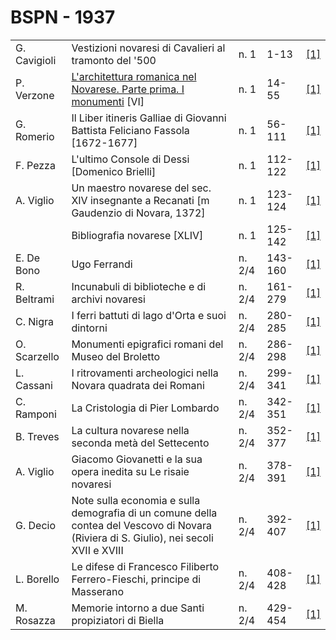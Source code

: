 # BSPN - 1937

<table>
    <tr>
        <td>G. Cavigioli</td>
        <td>Vestizioni novaresi di Cavalieri al tramonto del '500</td>
        <td>n. 1</td>
        <td>1-13</td>
        <td><a href="https://en.calameo.com/read/0072607350f66aeeed64c">[1]</a></td>
    </tr>
    <tr>
        <td>P. Verzone</td>
        <td><a href="http://www.ssno.it/BSPNo/bspn_aromnov.html#XXXI">L'architettura romanica nel Novarese. Parte prima.
            I monumenti</a> [VI]
        </td>
        <td>n. 1</td>
        <td>14-55</td>
        <td><a href="https://en.calameo.com/read/0072607350f66aeeed64c">[1]</a></td>
    </tr>
    <tr>
        <td>G. Romerio</td>
        <td>Il Liber itineris Galliae di Giovanni Battista Feliciano Fassola [1672-1677]</td>
        <td>n. 1</td>
        <td>56-111</td>
        <td><a href="https://en.calameo.com/read/0072607350f66aeeed64c">[1]</a></td>
    </tr>
    <tr>
        <td>F. Pezza</td>
        <td>L'ultimo Console di Dessi [Domenico Brielli]</td>
        <td>n. 1</td>
        <td>112-122</td>
        <td><a href="https://en.calameo.com/read/0072607350f66aeeed64c">[1]</a></td>
    </tr>
    <tr>
        <td>A. Viglio</td>
        <td>Un maestro novarese del sec. XIV insegnante a Recanati [m Gaudenzio di Novara, 1372]</td>
        <td>n. 1</td>
        <td>123-124</td>
        <td><a href="https://en.calameo.com/read/0072607350f66aeeed64c">[1]</a></td>
    </tr>
    <tr>
        <td></td>
        <td>Bibliografia novarese [XLIV]</td>
        <td>n. 1</td>
        <td>125-142</td>
        <td><a href="https://en.calameo.com/read/0072607350f66aeeed64c">[1]</a></td>
    </tr>
    <tr>
        <td>E. De Bono</td>
        <td>Ugo Ferrandi</td>
        <td>n. 2/4</td>
        <td>143-160</td>
        <td><a href="https://en.calameo.com/read/0072607358d8b10bd3368">[1]</a></td>
    </tr>
    <tr>
        <td>R. Beltrami</td>
        <td>Incunabuli di biblioteche e di archivi novaresi</td>
        <td>n. 2/4</td>
        <td>161-279</td>
        <td><a href="https://en.calameo.com/read/0072607358d8b10bd3368">[1]</a></td>
    </tr>
    <tr>
        <td>C. Nigra</td>
        <td>I ferri battuti di lago d'Orta e suoi dintorni</td>
        <td>n. 2/4</td>
        <td>280-285</td>
        <td><a href="https://en.calameo.com/read/0072607358d8b10bd3368">[1]</a></td>
    </tr>
    <tr>
        <td>O. Scarzello</td>
        <td>Monumenti epigrafici romani del Museo del Broletto</td>
        <td>n. 2/4</td>
        <td>286-298</td>
        <td><a href="https://en.calameo.com/read/0072607358d8b10bd3368">[1]</a></td>
    </tr>
    <tr>
        <td>L. Cassani</td>
        <td>I ritrovamenti archeologici nella Novara quadrata dei Romani</td>
        <td>n. 2/4</td>
        <td>299-341</td>
        <td><a href="https://en.calameo.com/read/0072607358d8b10bd3368">[1]</a></td>
    </tr>
    <tr>
        <td>C. Ramponi</td>
        <td>La Cristologia di Pier Lombardo</td>
        <td>n. 2/4</td>
        <td>342-351</td>
        <td><a href="https://en.calameo.com/read/0072607358d8b10bd3368">[1]</a></td>
    </tr>
    <tr>
        <td>B. Treves</td>
        <td>La cultura novarese nella seconda metà del Settecento</td>
        <td>n. 2/4</td>
        <td>352-377</td>
        <td><a href="https://en.calameo.com/read/0072607358d8b10bd3368">[1]</a></td>
    </tr>
    <tr>
        <td>A. Viglio</td>
        <td>Giacomo Giovanetti e la sua opera inedita su Le risaie novaresi</td>
        <td>n. 2/4</td>
        <td>378-391</td>
        <td><a href="https://en.calameo.com/read/0072607358d8b10bd3368">[1]</a></td>
    </tr>
    <tr>
        <td>G. Decio</td>
        <td>Note sulla economia e sulla demografia di un comune della contea del Vescovo di Novara (Riviera di S.
            Giulio), nei secoli XVII e XVIII
        </td>
        <td>n. 2/4</td>
        <td>392-407</td>
        <td><a href="https://en.calameo.com/read/0072607358d8b10bd3368">[1]</a></td>
    </tr>
    <tr>
        <td>L. Borello</td>
        <td>Le difese di Francesco Filiberto Ferrero-Fieschi, principe di Masserano</td>
        <td>n. 2/4</td>
        <td>408-428</td>
        <td><a href="https://en.calameo.com/read/0072607358d8b10bd3368">[1]</a></td>
    </tr>
    <tr>
        <td>M. Rosazza</td>
        <td>Memorie intorno a due Santi propiziatori di Biella</td>
        <td>n. 2/4</td>
        <td>429-454</td>
        <td><a href="https://en.calameo.com/read/0072607358d8b10bd3368">[1]</a></td>
    </tr>
</table>
